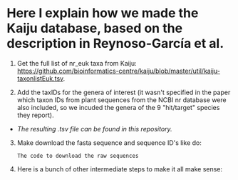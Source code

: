 # Here I explain how we made the Kaiju database, based on the description in Reynoso-García et al.

1. Get the full list of nr_euk taxa from Kaiju: https://github.com/bioinformatics-centre/kaiju/blob/master/util/kaiju-taxonlistEuk.tsv. 

2. Add the taxIDs for the genera of interest (it wasn't specified in the paper which taxon IDs from plant sequences from the NCBI nr database were also included, so we incuded the genera of the 9 "hit/target" species they report).
- *The resulting .tsv file can be found in this repository.*
    
3. Make download the fasta sequence and sequence ID's like do:
   ```
   The code to download the raw sequences
   ```
4. Here is a bunch of other intermediate steps to make it all make sense: 
